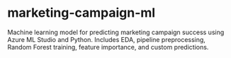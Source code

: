 # marketing-campaign-ml
Machine learning model for predicting marketing campaign success using Azure ML Studio and Python. Includes EDA, pipeline preprocessing, Random Forest training, feature importance, and custom predictions.
